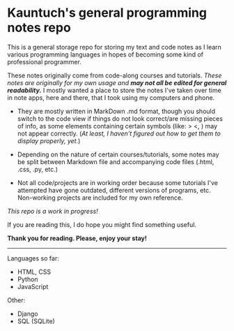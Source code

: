 # Kauntuch's general programming notes repo

This is a general storage repo for storing my text and code notes as I learn various programming languages in hopes of becoming some kind of professional programmer. 

These notes originally come from code-along courses and tutorials. *These notes are originally for my own usage and* ***may not all be edited for general readability.*** I mostly wanted a place to store the notes I've taken over time in note apps, here and there, that I took using my computers and phone. 

- They are mostly written in MarkDown .md format, though you should switch to the code view if things do not look correct/are missing pieces of info, as some elements containing certain symbols (like: > <, <head>) may not appear correctly. (*At least, I haven't figured out how to get them to display properly, yet.*)
  
- Depending on the nature of certain courses/tutorials, some notes may be split between Markdown file and accompanying code files (.html, .css, .py, etc.)
  
- Not all code/projects are in working order because some tutorials I've attempted have gone outdated, different versions of programs, etc. Non-working projects are included for my own reference.

*This repo is a work in progress!*
  
If you are reading this, I do hope you might find something useful. 

**Thank you for reading. Please, enjoy your stay!**

--------------------
Languages so far:
- HTML, CSS
- Python
- JavaScript

Other:
- Django
- SQL (SQLite)
